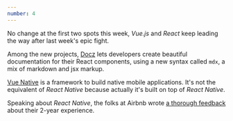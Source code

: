 ```yaml
---
number: 4
---
```


No change at the first two spots this week, _Vue.js_ and _React_ keep leading the way after last week's epic fight.

Among the new projects, [Docz](https://docz.site/) lets developers create beautiful documentation for their React components, using a new syntax called `mdx`, a mix of markdown and jsx markup.

[Vue Native](https://vue-native.io/) is a framework to build native mobile applications. It's not the equivalent of _React Native_ because actually it's built on top of _React Native_.

Speaking about _React Native_, the folks at Airbnb wrote [a thorough feedback](https://medium.com/airbnb-engineering/react-native-at-airbnb-f95aa460be1c) about their 2-year experience.
